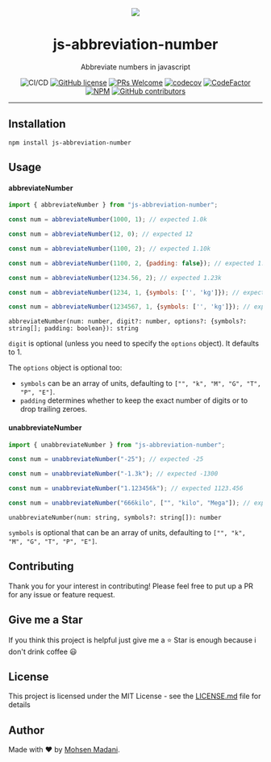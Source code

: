 <div align="center">
	<p align="center">
		<img src="./images/cover.png"/>
	</p>
	<h1 align="center">js-abbreviation-number</h1>
	<p align="center">Abbreviate numbers in javascript</p>

![CI/CD](https://github.com/moh3n9595/js-abbreviation-number/workflows/Continuous%20Integration/badge.svg)
[![GitHub license](https://img.shields.io/badge/license-MIT-blue.svg)](https://github.com/moh3n9595/js-abbreviation-number/blob/master/LICENSE)
[![PRs Welcome](https://img.shields.io/badge/PRs-welcome-orange.svg)](https://github.com/moh3n9595/js-abbreviation-number/compare)
[![codecov](https://codecov.io/gh/moh3n9595/js-abbreviation-number/branch/master/graph/badge.svg)](https://codecov.io/gh/moh3n9595/js-abbreviation-number) [![CodeFactor](https://www.codefactor.io/repository/github/moh3n9595/js-abbreviation-number/badge/master)](https://www.codefactor.io/repository/github/moh3n9595/js-abbreviation-number/overview/master)
[![NPM](https://img.shields.io/npm/v/js-abbreviation-number.svg)](https://www.npmjs.com/package/js-abbreviation-number)
[![GitHub contributors](https://img.shields.io/github/contributors/moh3n9595/js-abbreviation-number.svg)](https://GitHub.com/moh3n9595/js-abbreviation-number/contributors/)

</div>
<hr />

## Installation

```
npm install js-abbreviation-number
```

## Usage

#### abbreviateNumber

```js
import { abbreviateNumber } from "js-abbreviation-number";

const num = abbreviateNumber(1000, 1); // expected 1.0k

const num = abbreviateNumber(12, 0); // expected 12

const num = abbreviateNumber(1100, 2); // expected 1.10k

const num = abbreviateNumber(1100, 2, {padding: false}); // expected 1.1k

const num = abbreviateNumber(1234.56, 2); // expected 1.23k

const num = abbreviateNumber(1234, 1, {symbols: ['', 'kg']}); // expected 1.2kg

const num = abbreviateNumber(1234567, 1, {symbols: ['', 'kg']}); // expected 1234.5kg
```

`abbreviateNumber(num: number, digit?: number, options?: {symbols?: string[]; padding: boolean}): string`

`digit` is optional (unless you need to specify the `options` object). It defaults to 1.

The `options` object is optional too:

- `symbols` can be an array of units, defaulting to `["", "k", "M", "G", "T", "P", "E"]`.
- `padding` determines whether to keep the exact number of digits or to drop trailing zeroes.

#### unabbreviateNumber

```js
import { unabbreviateNumber } from "js-abbreviation-number";

const num = unabbreviateNumber("-25"); // expected -25

const num = unabbreviateNumber("-1.3k"); // expected -1300

const num = unabbreviateNumber("1.123456k"); // expected 1123.456

const num = unabbreviateNumber("666kilo", ["", "kilo", "Mega"]); // expected 666000
```

`unabbreviateNumber(num: string, symbols?: string[]): number`

`symbols` is optional that can be an array of units, defaulting to `["", "k", "M", "G", "T", "P", "E"]`.

## Contributing

Thank you for your interest in contributing! Please feel free to put up a PR for any issue or feature request.

## Give me a Star

If you think this project is helpful just give me a ⭐️ Star is enough because i don't drink coffee 😃

## License

This project is licensed under the MIT License - see the [LICENSE.md](https://github.com/moh3n9595/js-abbreviation-number/blob/master/LICENSE) file for details

## Author

Made with ❤️ by [Mohsen Madani](https://github.com/moh3n9595).

